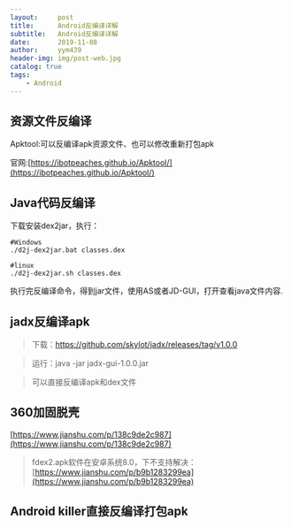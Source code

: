 ```yaml
---
layout:     post
title:      Android反编译详解
subtitle:   Android反编译详解
date:       2019-11-08
author:     yym439
header-img: img/post-web.jpg
catalog: true
tags:
    - Android
---
```


## 资源文件反编译

Apktool:可以反编译apk资源文件、也可以修改重新打包apk

官网:[https://ibotpeaches.github.io/Apktool/](https://ibotpeaches.github.io/Apktool/)


## Java代码反编译

下载安装dex2jar，执行：

```
#Windows
./d2j-dex2jar.bat classes.dex

#linux
./d2j-dex2jar.sh classes.dex
```

执行完反编译命令，得到jar文件，使用AS或者JD-GUI，打开查看java文件内容.


## jadx反编译apk

> 下载：https://github.com/skylot/jadx/releases/tag/v1.0.0

> 运行：java -jar jadx-gui-1.0.0.jar

> 可以直接反编译apk和dex文件


## 360加固脱壳

[https://www.jianshu.com/p/138c9de2c987](https://www.jianshu.com/p/138c9de2c987)

> fdex2.apk软件在安卓系统8.0，下不支持解决：
[https://www.jianshu.com/p/b9b1283299ea](https://www.jianshu.com/p/b9b1283299ea)


## Android killer直接反编译打包apk